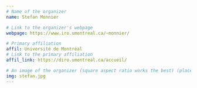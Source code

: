 ```yaml
---
# Name of the organizer
name: Stefan Monnier

# Link to the organizer's webpage
webpage: https://www.iro.umontreal.ca/~monnier/

# Primary affiliation
affil: Université de Montréal
# Link to the primary affiliation
affil_link: https://diro.umontreal.ca/accueil/

# An image of the organizer (square aspect ratio works the best) (place in the `assets/img/organizers` directory)
img: stefan.jpg
---
```

